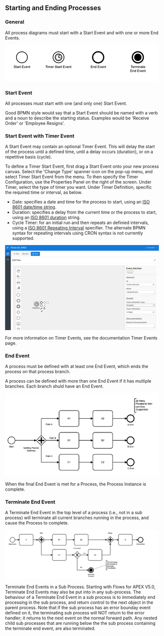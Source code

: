 ## Starting and Ending Processes

### General

All process diagrams must start with a Start Event and with one or more End Events.

![Start and End Events](images/startEndEvents.png "Start and End Events")

### Start Event

All processes must start with one (and only one) Start Event.

Good BPMN style would say that a Start Event should be named with a verb and a noun to describe the starting status.  Examples would be 'Receive Order' or 'Employee Resigns'.

### Start Event with Timer Event

A Start Event may contain an optional Timer Event.  This will delay the start of the process until a defined time, until a delay occurs (duration), or on a repetitive basis (cycle).

To define a Timer Start Event, first drag a Start Event onto your new process canvas.   Select the 'Change Type' spanner icon on the pop-up menu, and select Timer Start Event from the menu.  To then specify the Timer Configuration, use the Properties Panel on the right of the screen.  Under Timer, select the type of timer you want.  Under Timer Definition, specific the required time or interval, as below.

- Date:  specifies a date and time for the process to start, using an [ISO 8601 date/time string](https://en.wikipedia.org/wiki/ISO_8601#Combined_date_and_time_representations).
- Duration:  specifies a delay from the current time or the process to start, using an [ISO 8601 duration](https://en.wikipedia.com/wiki/ISO_8601#Durations) string.
- Cycle Timer: for an initial run and then repeats an definied intervals, using a [ISO 8601 Repeating Interval](https://en.wikipedia.org/wiki/ISO_8601#Repeating_intervals) specifier.  The alternate BPMN syntax for repeating intervals using CRON syntax is not currently supported.

![start Timer Definition](images/timerStartEvent.png "Start Timer Definition screen")

For more information on Timer Events, see the documentation Timer Events page.

### End Event

A process must be defined with at least one End Event, which ends the process on that process branch.

A process can be defined with more than one End Event if it has multiple branches.  Each branch shuld have an End Event.

![Multiple End Events](images/parallelSeparateEnds.png "Multiple End Events are OK")

When the final End Event is met for a Process, the Process Instance is complete.

### Terminate End Event

A Terminate End Event in the top level of a process (i.e., not in a sub process) will terminate all current branches running in the process, and cause the Process to complete.

![Terminate End Event](images/terminateEnd.png "Terminate End Event")

Terminate End Events in a Sub Process.  Starting with Flows for APEX V5.0, Terminate End Events may also be put into in any sub-process.  The behaviour of a Terminate End Event in a sub process is to immediately end processing in the sub process, and return control to the next object in the parent process.  Note that if the sub process has an error bounday event defined on it, the terminating sub process will NOT return to the error handler;  it returns to the next event on the normal forward path.  Any nested child sub processes that are running below the the sub process containing the terminate end event, are also terminated.
